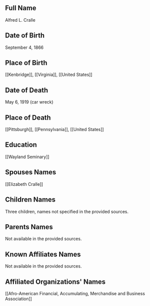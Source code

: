 ## Full Name
Alfred L. Cralle

## Date of Birth
September 4, 1866

## Place of Birth
[[Kenbridge]], [[Virginia]], [[United States]]

## Date of Death
May 6, 1919 (car wreck)

## Place of Death
[[Pittsburgh]], [[Pennsylvania]], [[United States]]

## Education
[[Wayland Seminary]]

## Spouses Names
[[Elizabeth Cralle]]

## Children Names
Three children, names not specified in the provided sources.

## Parents Names
Not available in the provided sources.

## Known Affiliates Names
Not available in the provided sources.

## Affiliated Organizations' Names
[[Afro-American Financial, Accumulating, Merchandise and Business Association]]

